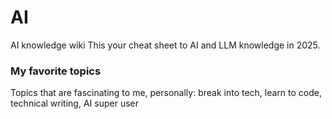 # AI
AI knowledge wiki
This your cheat sheet to AI and LLM knowledge in 2025.

### My favorite topics
Topics that are fascinating to me, personally: break into tech, learn to code, technical writing, AI super user
